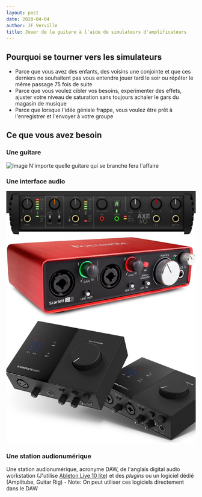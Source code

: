 ```yaml
---
layout: post
date: 2020-04-04
author: JF Verville
title: Jouer de la guitare à l'aide de simulateurs d'amplificateurs
---
```


## Pourquoi se tourner vers les simulateurs
- Parce que vous avez des enfants, des voisins une conjointe et que ces derniers ne souhaitent pas vous entendre jouer tard le soir ou répéter le même passage 75 fois de suite
- Parce que vous voulez cibler vos besoins, experimenter des effets, ajuster votre niveau de saturation sans toujours achaler le gars du magasin de musique
- Parce que lorsque l'idée géniale frappe, vous voulez être prêt à l'enregistrer et l'envoyer à votre groupe

## Ce que vous avez besoin
### Une guitare
![Image](assets/images/guitar.jpeg)
N'importe quelle guitare qui se branche fera l'affaire

### Une interface audio
<div class="container">
  <div class="row align-items-end">
    <div class="col"><img src="/assets/images/axe-io.jpg" alt="Axe IO"></div>
    <div class="col"><img src="/assets/images/focusrite.jpg" alt="focusrite"></div>
    <div class="col"><img src="/assets/images/komplete.jpg" alt="komplete"></div>
  </div>
</div>

### Une station audionumérique
Une station audionumérique, acronyme DAW, de l'anglais digital audio workstation (J'utilise [Ableton Live 10 lite](https://www.ableton.com/en/products/live-lite/features/)) et des _plugins_  ou un logiciel dédié (Amplitube, Guitar Rig)
    - Note: On peut utiliser ces logiciels directement dans le DAW



